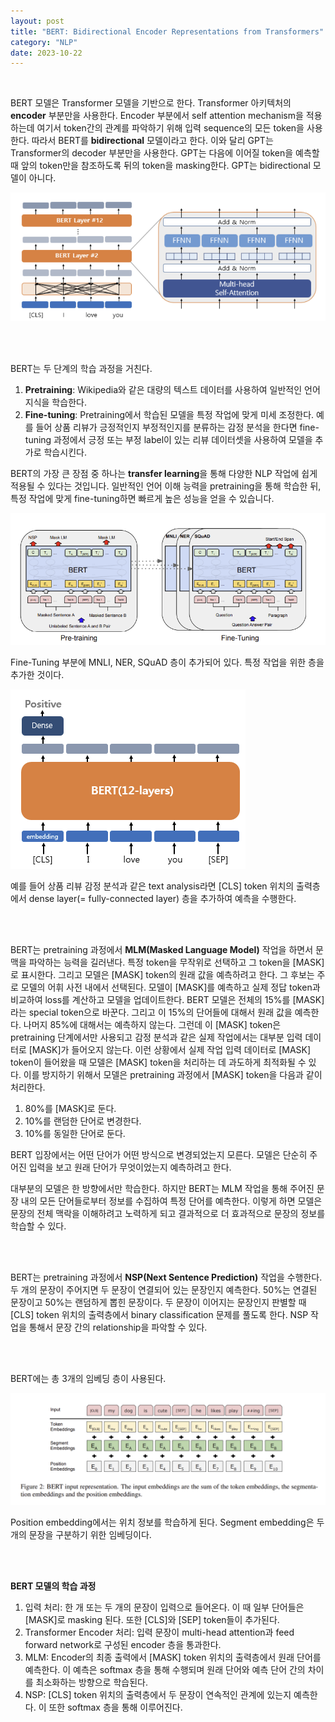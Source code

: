 ```yaml
---
layout: post
title: "BERT: Bidirectional Encoder Representations from Transformers"
category: "NLP"
date: 2023-10-22
---
```


<br>

BERT 모델은 Transformer 모델을 기반으로 한다. Transformer 아키텍처의 **encoder** 부분만을 사용한다. Encoder 부분에서 self attention mechanism을 적용하는데 여기서 token간의 관계를 파악하기 위해 입력 sequence의 모든 token을 사용한다. 따라서 BERT를 **bidirectional** 모델이라고 한다. 이와 달리 GPT는 Transformer의 decoder 부분만을 사용한다. GPT는 다음에 이어질 token을 예측할 때 앞의 token만을 참조하도록 뒤의 token을 masking한다. GPT는 bidirectional 모델이 아니다.

![Untitled](/assets/BERT%20Bidirectional%20Encoder%20Representations%20from%20Tr%20a8368c624ac64bb0878f29ef3e412801/Untitled.png)

<br>
<br>

BERT는 두 단계의 학습 과정을 거친다.

1. **Pretraining**: Wikipedia와 같은 대량의 텍스트 데이터를 사용하여 일반적인 언어 지식을 학습한다.
2. **Fine-tuning**: Pretraining에서 학습된 모델을 특정 작업에 맞게 미세 조정한다. 예를 들어 상품 리뷰가 긍정적인지 부정적인지를 분류하는 감정 분석을 한다면 fine-tuning 과정에서 긍정 또는 부정 label이 있는 리뷰 데이터셋을 사용하여 모델을 추가로 학습시킨다.

BERT의 가장 큰 장점 중 하나는 **transfer learning**을 통해 다양한 NLP 작업에 쉽게 적용될 수 있다는 것입니다. 일반적인 언어 이해 능력을 pretraining을 통해 학습한 뒤, 특정 작업에 맞게 fine-tuning하면 빠르게 높은 성능을 얻을 수 있습니다.

![Untitled](/assets/BERT%20Bidirectional%20Encoder%20Representations%20from%20Tr%20a8368c624ac64bb0878f29ef3e412801/Untitled%201.png)

Fine-Tuning 부분에 MNLI, NER, SQuAD 층이 추가되어 있다. 특정 작업을 위한 층을 추가한 것이다.

![Untitled](/assets/BERT%20Bidirectional%20Encoder%20Representations%20from%20Tr%20a8368c624ac64bb0878f29ef3e412801/Untitled%202.png)

예를 들어 상품 리뷰 감정 분석과 같은 text analysis라면 [CLS] token 위치의 출력층에서 dense layer(= fully-connected layer) 층을 추가하여 예측을 수행한다.

<br>
<br>

BERT는 pretraining 과정에서 **MLM(Masked Language Model)** 작업을 하면서 문맥을 파악하는 능력을 길러낸다. 특정 token을 무작위로 선택하고 그 token을 [MASK]로 표시한다. 그리고 모델은 [MASK] token의 원래 값을 예측하려고 한다. 그 후보는 주로 모델의 어휘 사전 내에서 선택된다. 모델이 [MASK]를 예측하고 실제 정답 token과 비교하여 loss를 계산하고 모델을 업데이트한다. BERT 모델은 전체의 15%를 [MASK]라는 special token으로 바꾼다. 그리고 이 15%의 단어들에 대해서 원래 값을 예측한다. 나머지 85%에 대해서는 예측하지 않는다. 그런데 이 [MASK] token은 pretraining 단계에서만 사용되고 감정 분석과 같은 실제 작업에서는 대부분 입력 데이터로 [MASK]가 들어오지 않는다. 이런 상황에서 실제 작업 입력 데이터로 [MASK] token이 들어왔을 때 모델은 [MASK] token을 처리하는 데 과도하게 최적화될 수 있다. 이를 방지하기 위해서 모델은 pretraining 과정에서 [MASK] token을 다음과 같이 처리한다.

1. 80%를 [MASK]로 둔다.
2. 10%를 랜덤한 단어로 변경한다.
3. 10%를 동일한 단어로 둔다.

BERT 입장에서는 어떤 단어가 어떤 방식으로 변경되었는지 모른다. 모델은 단순히 주어진 입력을 보고 원래 단어가 무엇이었는지 예측하려고 한다.

대부분의 모델은 한 방향에서만 학습한다. 하지만 BERT는 MLM 작업을 통해 주어진 문장 내의 모든 단어들로부터 정보를 수집하여 특정 단어를 예측한다. 이렇게 하면 모델은 문장의 전체 맥락을 이해하려고 노력하게 되고 결과적으로 더 효과적으로 문장의 정보를 학습할 수 있다. 

<br>
<br>

BERT는 pretraining 과정에서 **NSP(Next Sentence Prediction)** 작업을 수행한다. 두 개의 문장이 주어지면 두 문장이 연결되어 있는 문장인지 예측한다. 50%는 연결된 문장이고 50%는 랜덤하게 뽑힌 문장이다. 두 문장이 이어지는 문장인지 판별할 때 [CLS] token 위치의 출력층에서 binary classification 문제를 풀도록 한다. NSP 작업을 통해서 문장 간의 relationship을 파악할 수 있다.

<br>
<br>


BERT에는 총 3개의 임베딩 층이 사용된다.

![Untitled](/assets/BERT%20Bidirectional%20Encoder%20Representations%20from%20Tr%20a8368c624ac64bb0878f29ef3e412801/Untitled%203.png)

Position embedding에서는 위치 정보를 학습하게 된다. Segment embedding은 두 개의 문장을 구분하기 위한 임베딩이다.

<br>
<br>


**BERT 모델의 학습 과정**

1. 입력 처리: 한 개 또는 두 개의 문장이 입력으로 들어온다. 이 때 일부 단어들은 [MASK]로 masking 된다. 또한 [CLS]와 [SEP] token들이 추가된다.
2. Transformer Encoder 처리: 입력 문장이 multi-head attention과 feed forward network로 구성된 encoder 층을 통과한다.
3. MLM: Encoder의 최종 출력에서 [MASK] token 위치의 출력층에서 원래 단어를 예측한다. 이 예측은 softmax 층을 통해 수행되며 원래 단어와 예측 단어 간의 차이를 최소화하는 방향으로 학습된다.
4. NSP: [CLS] token 위치의 출력층에서 두 문장이 연속적인 관계에 있는지 예측한다. 이 또한 softmax 층을 통해 이루어진다.